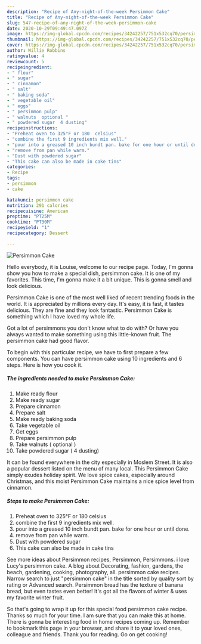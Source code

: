 ```yaml
---
description: "Recipe of Any-night-of-the-week Persimmon Cake"
title: "Recipe of Any-night-of-the-week Persimmon Cake"
slug: 547-recipe-of-any-night-of-the-week-persimmon-cake
date: 2020-10-29T09:49:47.097Z
image: https://img-global.cpcdn.com/recipes/34242257/751x532cq70/persimmon-cake-recipe-main-photo.jpg
thumbnail: https://img-global.cpcdn.com/recipes/34242257/751x532cq70/persimmon-cake-recipe-main-photo.jpg
cover: https://img-global.cpcdn.com/recipes/34242257/751x532cq70/persimmon-cake-recipe-main-photo.jpg
author: Willie Robbins
ratingvalue: 4
reviewcount: 5
recipeingredient:
- " flour"
- " sugar"
- " cinnamon"
- " salt"
- " baking soda"
- " vegetable oil"
- " eggs"
- " persimmon pulp"
- " walnuts  optional "
- " powdered sugar  4 dusting"
recipeinstructions:
- "Preheat oven to 325°F or 180  celsius"
- "combine the first 9 ingredients mix well."
- "pour into a greased 10 inch bundt pan. bake for one hour or until done."
- "remove from pan while warm."
- "Dust with powdered sugar"
- "This cake can also be made in cake tins"
categories:
- Recipe
tags:
- persimmon
- cake

katakunci: persimmon cake 
nutrition: 291 calories
recipecuisine: American
preptime: "PT25M"
cooktime: "PT30M"
recipeyield: "1"
recipecategory: Dessert

---
```



![Persimmon Cake](https://img-global.cpcdn.com/recipes/34242257/751x532cq70/persimmon-cake-recipe-main-photo.jpg)

Hello everybody, it is Louise, welcome to our recipe page. Today, I'm gonna show you how to make a special dish, persimmon cake. It is one of my favorites. This time, I'm gonna make it a bit unique. This is gonna smell and look delicious.

Persimmon Cake is one of the most well liked of recent trending foods in the world. It is appreciated by millions every day. It's easy, it is fast, it tastes delicious. They are fine and they look fantastic. Persimmon Cake is something which I have loved my whole life.

Got a lot of persimmons you don&#39;t know what to do with? Or have you always wanted to make something using this little-known fruit. The persimmon cake had good flavor.


To begin with this particular recipe, we have to first prepare a few components. You can have persimmon cake using 10 ingredients and 6 steps. Here is how you cook it.

<!--inarticleads1-->

##### The ingredients needed to make Persimmon Cake:

1. Make ready  flour
1. Make ready  sugar
1. Prepare  cinnamon
1. Prepare  salt
1. Make ready  baking soda
1. Take  vegetable oil
1. Get  eggs
1. Prepare  persimmon pulp
1. Take  walnuts ( optional )
1. Take  powdered sugar ( 4 dusting)


It can be found everywhere in the city especially in Moslem Street. It is also a popular dessert listed on the menu of many local. This Persimmon Cake simply exudes holiday spirit. We love spice cakes, especially around Christmas, and this moist Persimmon Cake maintains a nice spice level from cinnamon. 

<!--inarticleads2-->

##### Steps to make Persimmon Cake:

1. Preheat oven to 325°F or 180  celsius
1. combine the first 9 ingredients mix well.
1. pour into a greased 10 inch bundt pan. bake for one hour or until done.
1. remove from pan while warm.
1. Dust with powdered sugar
1. This cake can also be made in cake tins


See more ideas about Persimmon recipes, Persimmon, Persimmons. i love Lucy&#39;s persimmon cake. A blog about Decorating, fashion, gardens, the beach, gardening, cooking, photography, all. persimmon cake recipes. Narrow search to just &#34;persimmon cake&#34; in the title sorted by quality sort by rating or Advanced search. Persimmon bread has the texture of banana bread, but even tastes even better! It&#39;s got all the flavors of winter &amp; uses my favorite winter fruit. 

So that's going to wrap it up for this special food persimmon cake recipe. Thanks so much for your time. I am sure that you can make this at home. There is gonna be interesting food in home recipes coming up. Remember to bookmark this page in your browser, and share it to your loved ones, colleague and friends. Thank you for reading. Go on get cooking!
